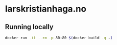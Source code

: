 # larskristianhaga.no

## Running locally

```bash
docker run -it --rm -p 80:80 $(docker build -q .)
```
